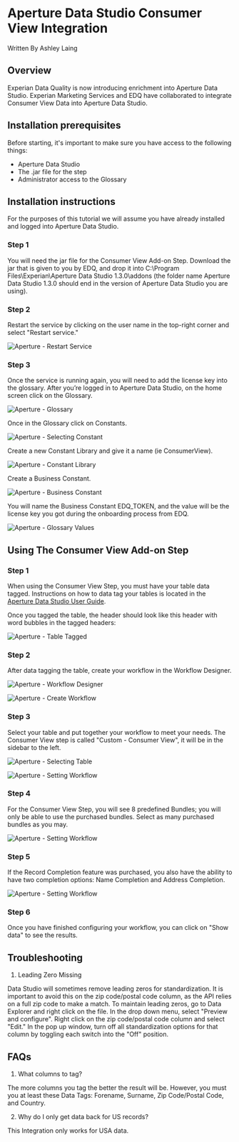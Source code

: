 # Aperture Data Studio Consumer View Integration
Written By Ashley Laing

## Overview

Experian Data Quality is now introducing enrichment into Aperture Data Studio.
Experian Marketing Services and EDQ have collaborated to integrate Consumer View Data into Aperture Data Studio.

## Installation prerequisites
Before starting, it's important to make sure you have access to the following
things:

* Aperture Data Studio
* The .jar file for the step
* Administrator access to the Glossary

## Installation instructions

For the purposes of this tutorial we will assume you have already installed and logged into Aperture Data Studio.

### Step 1
You will need the jar file for the Consumer View Add-on Step. Download the jar that is given to you by EDQ, and drop it into C:\Program Files\Experian\Aperture Data Studio 1.3.0\addons (the folder name Aperture Data Studio 1.3.0 should end in the version of Aperture Data Studio you are using).

### Step 2
Restart the service by clicking on the user name in the top-right corner and select "Restart service."

![Aperture - Restart Service](media/cv-restartService.PNG)

### Step 3
Once the service is running again, you will need to add the license key into the glossary.
After you’re logged in to Aperture Data Studio, on the home screen click on the Glossary.

![Aperture - Glossary](media/cv-glossary.PNG)

Once in the Glossary click on Constants.

![Aperture - Selecting Constant](media/cv-constant.PNG)

Create a new Constant Library and give it a name (ie ConsumerView).

![Aperture - Constant Library](media/cv-constantLib.PNG)

Create a Business Constant.

![Aperture - Business Constant](media/cv-businessConstant.PNG)

You will name the Business Constant EDQ_TOKEN, and the value will be the license key you got during the onboarding process from EDQ.

![Aperture - Glossary Values](media/glossaryCV.PNG)

## Using The Consumer View Add-on Step

### Step 1
When using the Consumer View Step, you must have your table data tagged.
Instructions on how to data tag your tables is located in the [Aperture Data Studio User Guide](https://www.edq.com/documentation/aperture-data-studio/user-guide/#data-tagging).

Once you tagged the table, the header should look like this header with word bubbles in the tagged headers:

![Aperture - Table Tagged](media/cv-taggedHeader.PNG)

### Step 2
After data tagging the table, create your workflow in the Workflow Designer.

![Aperture - Workflow Designer](media/cv-glossary.PNG)

![Aperture - Create Workflow](media/cv-createWF.PNG)

### Step 3
Select your table and put together your workflow to meet your needs.
The Consumer View step is called "Custom - Consumer View", it will be in the sidebar to the left.

![Aperture - Selecting Table](media/screen3.PNG)

![Aperture - Setting Workflow](media/screen5.PNG)

### Step 4
For the Consumer View Step, you will see 8 predefined Bundles; you will only be able to use the purchased bundles. Select as many purchased bundles as you may.

![Aperture - Setting Workflow](media/cv-bundles.PNG)

### Step 5
If the Record Completion feature was purchased, you also have the ability to have two completion options: Name Completion and Address Completion.

![Aperture - Setting Workflow](media/cv-completion.PNG)

### Step 6
Once you have finished configuring your workflow, you can click on "Show data" to see the results.

## Troubleshooting

1. Leading Zero Missing

Data Studio will sometimes remove leading zeros for standardization. It is important to avoid this on the zip code/postal code column, as the API relies on a full zip code to make a match. To maintain leading zeros, go to Data Explorer and right click on the file. In the drop down menu, select "Preview and configure". Right click on the zip code/postal code column and select "Edit." In the pop up window, turn off all standardization options for that column by toggling each switch into the "Off" position.

## FAQs

1. What columns to tag?

The more columns you tag the better the result will be. However, you must you at least these Data Tags: Forename, Surname, Zip Code/Postal Code, and Country.

2. Why do I only get data back for US records?

This Integration only works for USA data.